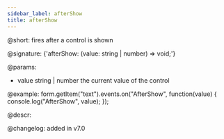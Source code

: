 ```yaml
---
sidebar_label: afterShow
title: afterShow
---          
```


@short: fires after a control is shown

@signature: {'afterShow: (value: string | number) => void;'} 

@params:
- value     string | number     the current value of the control

@example:
form.getItem("text").events.on("AfterShow", function(value) {
    console.log("AfterShow", value);
});


@descr:

@changelog: added in v7.0
